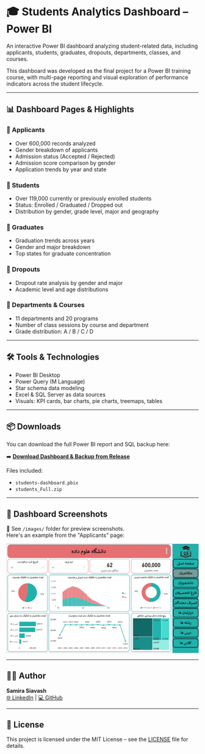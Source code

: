 # 🎓 Students Analytics Dashboard – Power BI

An interactive Power BI dashboard analyzing student-related data, including applicants, students, graduates, dropouts, departments, classes, and courses.

This dashboard was developed as the final project for a Power BI training course, with multi-page reporting and visual exploration of performance indicators across the student lifecycle.

---

## 📊 Dashboard Pages & Highlights

### 📍 Applicants
- Over 600,000 records analyzed
- Gender breakdown of applicants
- Admission status (Accepted / Rejected)
- Admission score comparison by gender
- Application trends by year and state

### 📍 Students
- Over 119,000 currently or previously enrolled students
- Status: Enrolled / Graduated / Dropped out
- Distribution by gender, grade level, major and geography

### 📍 Graduates
- Graduation trends across years
- Gender and major breakdown
- Top states for graduate concentration

### 📍 Dropouts
- Dropout rate analysis by gender and major
- Academic level and age distributions

### 📍 Departments & Courses
- 11 departments and 20 programs
- Number of class sessions by course and department
- Grade distribution: A / B / C / D

---

## 🛠 Tools & Technologies

- Power BI Desktop
- Power Query (M Language)
- Star schema data modeling
- Excel & SQL Server as data sources
- Visuals: KPI cards, bar charts, pie charts, treemaps, tables

---

## 📦 Downloads

You can download the full Power BI report and SQL backup here:

➡️ **[Download Dashboard & Backup from Release](https://github.com/SamiraSiavash/students-dashboard/releases/latest)**

Files included:
- `students-dashboard.pbix`
- `students_Full.zip`

---

## 📸 Dashboard Screenshots

📁 See `/images/` folder for preview screenshots.  
Here's an example from the "Applicants" page:

![Applicants Overview](images/applicants-overview.png)

---

## 👩‍💻 Author

**Samira Siavash**  
[🌐 LinkedIn](https://linkedin.com/in/samira-siavash) | [💻 GitHub](https://github.com/SamiraSiavash)

---

## 📜 License

This project is licensed under the MIT License – see the [LICENSE](LICENSE) file for details.
